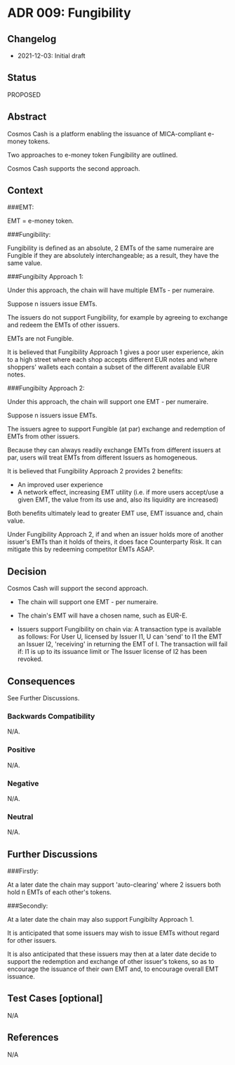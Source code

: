 # ADR 009: Fungibility

## Changelog

- 2021-12-03: Initial draft

## Status

PROPOSED

## Abstract

Cosmos Cash is a platform enabling the issuance of MICA-compliant e-money tokens.

Two approaches to e-money token Fungibility are outlined.

Cosmos Cash supports the second approach.

## Context

###EMT:

EMT = e-money token.

###Fungibility:

Fungibility is defined as an absolute, 2 EMTs of the same numeraire are Fungible if they are absolutely interchangeable; as a result, they have the same value.

###Fungibilty Approach 1:

Under this approach, the chain will have multiple EMTs - per numeraire.

Suppose n issuers issue EMTs.

The issuers do not support Fungibility, for example by agreeing to exchange and redeem the EMTs of other issuers.

EMTs are not Fungible.

It is believed that Fungibility Approach 1 gives a poor user experience, akin to a high street where each shop accepts different EUR notes and where
shoppers' wallets each contain a subset of the different available EUR notes.

###Fungibilty Approach 2:

Under this approach, the chain will support one EMT - per numeraire.

Suppose n issuers issue EMTs.

The issuers agree to support Fungible (at par) exchange and redemption of EMTs from other issuers.

Because they can always readily exchange EMTs from different issuers at par, users will treat EMTs from different Issuers as homogeneous.

It is believed that Fungibility Approach 2 provides 2 benefits:
* An improved user experience
* A network effect, increasing EMT utility (i.e. if more users accept/use a given EMT, the value from its use and, also its liquidity are increased)

Both benefits ultimately lead to greater EMT use, EMT issuance and, chain value.

Under Fungibility Approach 2, if and when an issuer holds more of another issuer's EMTs than it holds of theirs, it does face Counterparty Risk. It can mitigate this by redeeming competitor EMTs ASAP.

## Decision

Cosmos Cash will support the second approach.

* The chain will support one EMT - per numeraire.

* The chain's EMT will have a chosen name, such as EUR-E.

* Issuers support Fungibility on chain via:
A transaction type is available as follows:
For User U, licensed by Issuer I1, U can 'send' to I1 the EMT an Issuer I2, 'receiving' in returning the EMT of I.
The transaction will fail if:
I1 is up to its issuance limit or
The Issuer license of I2 has been revoked.

## Consequences

See Further Discussions.

### Backwards Compatibility

N/A.

### Positive

N/A.

### Negative

N/A.

### Neutral

N/A.

## Further Discussions

###Firstly:

At a later date the chain may support 'auto-clearing' where 2 issuers both hold n EMTs of each other's tokens.

###Secondly:

At a later date the chain may also support Fungibilty Approach 1.

It is anticipated that some issuers may wish to issue EMTs without regard for other issuers.

It is also anticipated that these issuers may then at a later date decide to support the redemption and exchange of other issuer's tokens,
so as to encourage the issuance of their own EMT and, to encourage overall EMT issuance.

## Test Cases [optional]

N/A

## References

N/A
